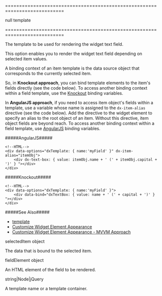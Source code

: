 <!--**
/*-------------------------------------------
    Auto-generated file. Do not modify.
-------------------------------------------

**-->
===========================================================================
<!--default-->null<!--/default-->
<!--type-->template<!--/type-->
===========================================================================

<!--shortDescription-->
The template to be used for rendering the widget text field.
<!--/shortDescription-->

<!--fullDescription-->
This option enables you to render the widget text field depending on selected item values.

A binding context of an item template is the data source object that corresponds to the currently selected item.

So, in **Knockout approach**, you can bind template elements to the item's fields directly (see the code below). To access another binding context within a field template, use the [Knockout](http://knockoutjs.com/documentation/binding-context.html) binding variables.

In **AngularJS approach**, if you need to access item object's fields within a template, use a variable whose name is assigned to the `dx-item-alias` directive (see the code below). Add the directive to the widget element to specify an alias to the root object of an item. Without this directive, item object fields are beyond reach. To access another binding context within a field template, use [AngularJS](https://docs.angularjs.org/guide/scope) binding variables.

#####AngularJS#####

    <!--HTML-->
    <div data-options="dxTemplate: { name:'myField' }" dx-item-alias="itemObj">
        <div dx-text-box: { value: itemObj.name + ' (' + itemObj.capital + ')' } "></div>
    </div>

#####Knockout#####

    <!--HTML-->
    <div data-options="dxTemplate: { name:'myField' }">
        <div data-bind="dxTextBox: { value: name + ' (' + capital + ')' } "></div>
    </div>

#####See Also#####
- [template](/Documentation/ApiReference/Common/Object_Structures/template/)
- [Customize Widget Element Appearance](/Documentation/Guide/Widgets/Common/UI_Widgets/Customize_Widget_Element_Appearance/)
- [Customize Widget Element Appearance - MVVM Approach](/Documentation/Guide/Widgets/Common/UI_Widgets/Customize_Widget_Element_Appearance_-_MVVM_Approach/)


<!--/fullDescription-->
<!--typeFunctionParamName1-->selectedItem<!--/typeFunctionParamName1-->
<!--typeFunctionParamType1-->object<!--/typeFunctionParamType1-->
<!--typeFunctionParamDescription1-->
The data that is bound to the selected item.
<!--/typeFunctionParamDescription1-->

<!--typeFunctionParamName2-->fieldElement<!--/typeFunctionParamName2-->
<!--typeFunctionParamType2-->object<!--/typeFunctionParamType2-->
<!--typeFunctionParamDescription2-->
An HTML element of the field to be rendered.
<!--/typeFunctionParamDescription2-->

<!--typeFunctionReturnType-->string|Node|jQuery<!--/typeFunctionReturnType-->
<!--typeFunctionReturnDescription-->
A template name or a template container.
<!--/typeFunctionReturnDescription-->